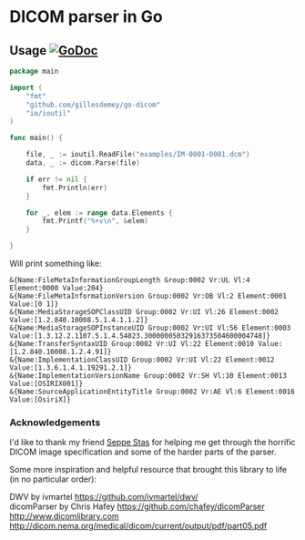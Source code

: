 # DICOM parser in Go

## Usage [![GoDoc](https://godoc.org/github.com/gillesdemey/go-dicom?status.svg)](https://godoc.org/github.com/gillesdemey/go-dicom)
```Go
package main

import (
	"fmt"
	"github.com/gillesdemey/go-dicom"
	"io/ioutil"
)

func main() {

	file, _ := ioutil.ReadFile("examples/IM-0001-0001.dcm")
	data, _ := dicom.Parse(file)

	if err != nil {
		fmt.Println(err)
	}

	for _, elem := range data.Elements {
		fmt.Printf("%+v\n", &elem)
	}

}
```

Will print something like:

```
&{Name:FileMetaInformationGroupLength Group:0002 Vr:UL Vl:4 Element:0000 Value:204}
&{Name:FileMetaInformationVersion Group:0002 Vr:OB Vl:2 Element:0001 Value:[0 1]}
&{Name:MediaStorageSOPClassUID Group:0002 Vr:UI Vl:26 Element:0002 Value:[1.2.840.10008.5.1.4.1.1.2]}
&{Name:MediaStorageSOPInstanceUID Group:0002 Vr:UI Vl:56 Element:0003 Value:[1.3.12.2.1107.5.1.4.54023.30000005032916373504600004748]}
&{Name:TransferSyntaxUID Group:0002 Vr:UI Vl:22 Element:0010 Value:[1.2.840.10008.1.2.4.91]}
&{Name:ImplementationClassUID Group:0002 Vr:UI Vl:22 Element:0012 Value:[1.3.6.1.4.1.19291.2.1]}
&{Name:ImplementationVersionName Group:0002 Vr:SH Vl:10 Element:0013 Value:[OSIRIX001]}
&{Name:SourceApplicationEntityTitle Group:0002 Vr:AE Vl:6 Element:0016 Value:[OsiriX]}
```

### Acknowledgements

I'd like to thank my friend [Seppe Stas](https://github.com/Bitbored/) for helping me get through the horrific DICOM image specification and some of the harder parts of the parser.

Some more inspiration and helpful resource that brought this library to life (in no particular order):

DWV by ivmartel https://github.com/ivmartel/dwv/ <br>
dicomParser by Chris Hafey https://github.com/chafey/dicomParser <br>
http://www.dicomlibrary.com <br>
http://dicom.nema.org/medical/dicom/current/output/pdf/part05.pdf <br>
